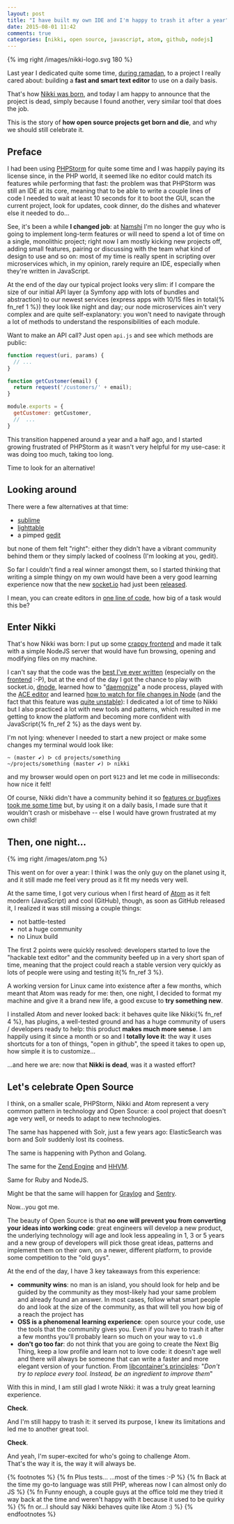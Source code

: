 ```yaml
---
layout: post
title: "I have built my own IDE and I'm happy to trash it after a year"
date: 2015-08-01 11:42
comments: true
categories: [nikki, open source, javascript, atom, github, nodejs]
---
```


{% img right /images/nikki-logo.svg 180 %}

Last year I dedicated quite some time, [during ramadan](https://github.com/odino/nikki/graphs/contributors), to a project
I really cared about: building a **fast and smart text editor** to use
on a daily basis.

That's how [Nikki was born](/last-weekend-i-wrote-an-ide-in-javascript/), and today I am happy to announce that the
project is dead, simply because I found another, very similar tool
that does the job.

This is the story of **how open source projects get born and die**,
and why we should still celebrate it.

<!-- more -->

## Preface

I had been using [PHPStorm](https://www.jetbrains.com/phpstorm/) for quite some time and I was happily
paying its license since, in the PHP world, it seemed like no
editor could match its features while performing that fast: the
problem was that PHPStorm was still an IDE at its core, meaning
that to be able to write a couple lines of code I needed to wait
at least 10 seconds for it to boot the GUI, scan the current project,
look for updates, cook dinner, do the dishes and whatever else
it needed to do...

See, it's been a while **I changed job**: at [Namshi](https://www.namshi.com) I'm no longer the guy who is
going to implement long-term features or will need to spend a lot of time on a single, monolithic
project; right now I am mostly kicking new projects off, adding
small features, pairing or discussing with the team what kind of
design to use and so on: most of my time is really spent in
scripting over microservices which, in my opinion, rarely require
an IDE, especially when they're written in JavaScript.

At the end of the day our typical project looks very slim: if
I compare the size of our initial API layer (a Symfony app with
lots of bundles and abstraction) to our newest services (express
apps with 10/15 files in total{% fn_ref 1 %}) they look like night
and day; our node microservices ain't very complex and are quite
self-explanatory: you won't need to navigate through a lot of
methods to understand the responsibilities of each module.

Want to make an API call? Just open `api.js` and
see which methods are public:

``` javascript api.js: an example module that wraps some API calls
function request(uri, params) {
  // ...
}

function getCustomer(email) {
  return request('/customers/' + email);
}

module.exports = {
  getCustomer: getCustomer,
  //  ...
}
```

This transition happened around a year and a half ago, and
I started growing frustrated of PHPStorm as it wasn't very helpful
for my use-case: it was doing too much, taking too long.

Time to look for an alternative!

## Looking around

There were a few alternatives at that time:

* [sublime](http://www.sublimetext.com/)
* [lighttable](http://lighttable.com/)
* a pimped [gedit](http://grigio.org/pimp_my_gedit_was_textmate_linux/)

but none of them felt "right": either they didn't have a
vibrant community behind them or they simply lacked of
coolness (I'm looking at you, gedit).

So far I couldn't find a real winner amongst them, so I started thinking that
writing a simple thingy on my own would have been a very
good learning experience now that the new [socket.io](http://socket.io/)
had just been [released](http://socket.io/blog/introducing-socket-io-1-0/).

I mean, you can create editors in [one line of code](https://coderwall.com/p/lhsrcq/one-line-browser-notepad),
how big of a task would this be?

## Enter Nikki

That's how Nikki was born: I put up some [crappy frontend](https://raw.githubusercontent.com/odino/nikki/master/bin/images/nikki-ss.png)
and made it talk with a simple NodeJS server that would have
fun browsing, opening and modifying files on my machine.

I can't say that the code was the [best I've ever written](https://github.com/odino/nikki/blob/master/server/socket.js#L81-L93)
(especially on the [frontend](https://github.com/odino/nikki/blob/master/client/scripts/fs.js) :-P), but
at the end of the day I got the chance to play with socket.io,
[dnode](https://github.com/substack/dnode), learned how to "[daemonize](https://github.com/odino/nikki/commit/efecd05ab8a02406d63011e465850f2931ecef07)"
a node process, played with the [ACE editor](http://ace.c9.io/) and
learned [how to watch for file changes in Node](https://github.com/odino/nikki/commit/704927c369ef156d3d03d90af68853657328c5f4) (and the fact that this feature was [quite unstable](https://nodejs.org/docs/latest/api/fs.html#fs_fs_watch_filename_options_listener)):
I dedicated a lot of time to Nikki but I also practiced
a lot with new tools and patterns, which resulted in me getting to know
the platform and becoming more confident with JavaScript{% fn_ref 2 %}
as the days went by.

I'm not lying: whenever I needed to start a new project or make some
changes my terminal would look like:

```
~ (master ✔) ᐅ cd projects/something
~/projects/something (master ✔) ᐅ nikki
```

and my browser would open on port `9123` and let me code in milliseconds:
how nice it felt!

Of course, Nikki didn't have a community behind it so
[features or bugfixes took me some time](https://github.com/odino/nikki/issues?q=is%3Aissue+is%3Aclosed)
but, by using it on a daily basis, I made sure that it
wouldn't crash or misbehave -- else I would have grown
frustrated at my own child!

## Then, one night...

{% img right /images/atom.png %}

This went on for over a year: I think I was the only guy
on the planet using it, and it still made me feel very proud
as it fit my needs very well.

At the same time, I got very curious when I first heard of [Atom](https://atom.io/)
as it felt modern (JavaScript) and cool (GitHub), though, as soon as
GitHub released it, I realized it was still missing a couple things:

* not battle-tested
* not a huge community
* no Linux build

The first 2 points were quickly resolved: developers started to love
the "hackable text editor" and the community beefed up in a very short
span of time, meaning that the project could reach a stable
version very quickly as lots of people were using and testing it{% fn_ref 3 %}.

A working version for Linux came into existence after
a few months, which meant that Atom was ready for me:
then, one night, I decided to format my machine and give
it a brand new life, a good excuse to **try something new**.

I installed Atom and never looked back: it behaves quite like Nikki{% fn_ref 4 %},
has plugins, a well-tested ground and has a huge community of users / developers
ready to help: this product **makes much more sense**. I am
happily using it since a month or so and I **totally love it**: the way it uses
shortcuts for a ton of things, "open in github", the speed it takes to open
up, how simple it is to customize...

...and here we are: now that **Nikki is dead**, was it a wasted effort?

## Let's celebrate Open Source

I think, on a smaller scale, PHPStorm, Nikki and Atom represent a very
common pattern in technology and Open Source: a cool project that
doesn't age very well, or needs to adapt to new technologies.

The same has happened with Solr, just a few years ago: ElasticSearch
was born and Solr suddenly lost its coolness.

The same is happening with Python and Golang.

The same for the [Zend Engine](https://en.wikipedia.org/wiki/Zend_Engine)
and [HHVM](http://hhvm.com/).

Same for Ruby and NodeJS.

Might be that the same will happen for [Graylog](https://www.graylog.org/) and [Sentry](https://github.com/getsentry/sentry).

Now...you got me.

The beauty of Open Source is that **no one
will prevent you from converting your ideas into working code**: great
engineers will develop a new product, the underlying technology
will age and look less appealing in 1, 3 or 5 years and a new
group of developers will pick those great ideas, patterns and
implement them on their own, on a newer, different platform, to
provide some competition to the "old guys".

At the end of the day, I have 3 key takeaways from this experience:

* **community wins**: no man is an island, you should look for help
and be guided by the community as they most-likely had your same
problem and already found an answer. In most cases, follow what smart
people do and look at the size of the community, as that will tell you
how big of a reach the project has
* **OSS is a phenomenal learning experience**: open source your code,
use the tools that the community gives you. Even if you have to trash
it after a few months you'll probably learn so much on your way to `v1.0`
* **don't go too far**: do not think that you are going to create
the Next Big Thing, keep a low profile and learn not to love code:
it doesn't age well and there will always be someone that can write
a faster and more elegant version of your function. From [libcontainer's principles](https://github.com/docker/libcontainer/blob/master/PRINCIPLES.md):
"*Don't try to replace every tool. Instead, be an ingredient to improve them*"

With this in mind, I am still glad I wrote Nikki: it was a truly great
learning experience.

**Check**.

And I'm still happy to trash it: it served
its purpose, I knew its limitations and led me to another great tool.

**Check**.

And yeah, I'm super-excited for who's going to challenge Atom.<br />
That's the way it is, the way it will always be.

{% footnotes %}
  {% fn Plus tests...   ...most of the times :-P %}
  {% fn Back at the time my go-to language was still PHP, whereas now I can almost only do JS %}
  {% fn Funny enough, a couple guys at the office told me they tried it way back at the time and weren't happy with it because it used to be quirky %}
  {% fn or...I should say Nikki behaves quite like Atom :) %}
{% endfootnotes %}

